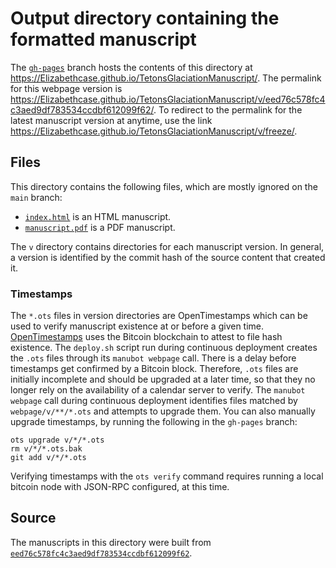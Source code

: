 # Output directory containing the formatted manuscript

The [`gh-pages`](https://github.com/Elizabethcase/TetonsGlaciationManuscript/tree/gh-pages) branch hosts the contents of this directory at <https://Elizabethcase.github.io/TetonsGlaciationManuscript/>.
The permalink for this webpage version is <https://Elizabethcase.github.io/TetonsGlaciationManuscript/v/eed76c578fc4c3aed9df783534ccdbf612099f62/>.
To redirect to the permalink for the latest manuscript version at anytime, use the link <https://Elizabethcase.github.io/TetonsGlaciationManuscript/v/freeze/>.

## Files

This directory contains the following files, which are mostly ignored on the `main` branch:

+ [`index.html`](index.html) is an HTML manuscript.
+ [`manuscript.pdf`](manuscript.pdf) is a PDF manuscript.

The `v` directory contains directories for each manuscript version.
In general, a version is identified by the commit hash of the source content that created it.

### Timestamps

The `*.ots` files in version directories are OpenTimestamps which can be used to verify manuscript existence at or before a given time.
[OpenTimestamps](https://opentimestamps.org/) uses the Bitcoin blockchain to attest to file hash existence.
The `deploy.sh` script run during continuous deployment creates the `.ots` files through its `manubot webpage` call.
There is a delay before timestamps get confirmed by a Bitcoin block.
Therefore, `.ots` files are initially incomplete and should be upgraded at a later time, so that they no longer rely on the availability of a calendar server to verify.
The `manubot webpage` call during continuous deployment identifies files matched by `webpage/v/**/*.ots` and attempts to upgrade them.
You can also manually upgrade timestamps, by running the following in the `gh-pages` branch:

```shell
ots upgrade v/*/*.ots
rm v/*/*.ots.bak
git add v/*/*.ots
```

Verifying timestamps with the `ots verify` command requires running a local bitcoin node with JSON-RPC configured, at this time.

## Source

The manuscripts in this directory were built from
[`eed76c578fc4c3aed9df783534ccdbf612099f62`](https://github.com/Elizabethcase/TetonsGlaciationManuscript/commit/eed76c578fc4c3aed9df783534ccdbf612099f62).
